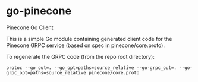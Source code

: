 # go-pinecone
Pinecone Go Client

This is a simple Go module containing generated client code for the Pinecone GRPC service (based on spec in pinecone/core.proto).

To regenerate the GRPC code (from the repo root directory):
```shell
protoc --go_out=. --go_opt=paths=source_relative --go-grpc_out=. --go-grpc_opt=paths=source_relative pinecone/core.proto
```
